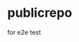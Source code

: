# publicrepo
for e2e test


























































































































































































































































































































































































































































































































































































































































































































































































































































































































































































































































































































































































































































































































































































































































































































































































































































































































































































































































































































































































































































































































































































































































































































































































































































































































































































































































































































































































































































































































































































































































































































































































































































































































































































































































































































































































































































































































































































































































































































































































































































































